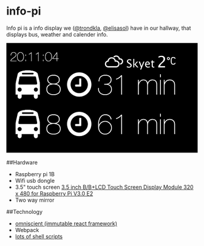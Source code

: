 # info-pi
Info pi is a info display we ([@trondkla](http://github.com/trondkla), [@elisasol](http://github.com/elisasol)) have in our hallway, that displays bus, weather and calender info.

![Screenshot](/images/screenshot-december2015.png?raw=true "Screenshot!")

##Hardware
- Raspberry pi 1B
- Wifi usb dongle
- 3.5" touch screen [3.5 inch B/B+LCD Touch Screen Display Module 320 x 480 for Raspberry Pi V3.0 E2](http://cgi.ebay.com/ws/eBayISAPI.dll?ViewItemVersion&item=221869966195&view=all&tid=1626999772012)
- Two way mirror

##Technology
- [omniscient (immutable react framework)](https://github.com/omniscientjs/omniscient)
- Webpack
- [lots of shell scripts](http://github.com/trondkla/info-pi-client)

